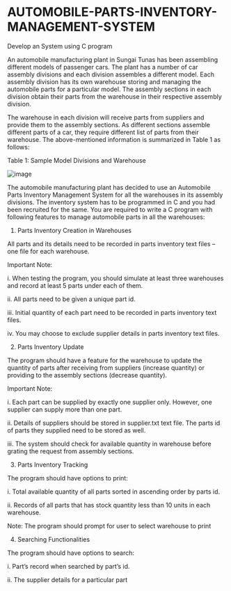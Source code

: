 # AUTOMOBILE-PARTS-INVENTORY-MANAGEMENT-SYSTEM
Develop an System using C program

An automobile manufacturing plant in Sungai Tunas has been assembling different models of passenger cars. The plant has a number of car assembly divisions and each division assembles a different model. Each assembly division has its own warehouse storing and managing the automobile parts for a particular model. The assembly sections in each division obtain their parts from the warehouse in their respective assembly division.

The warehouse in each division will receive parts from suppliers and provide them to the assembly sections. As different sections assemble different parts of a car, they require different list of parts from their warehouse. The above-mentioned information is summarized in Table 1 as follows:

Table 1: Sample Model Divisions and Warehouse

![image](https://user-images.githubusercontent.com/124484779/216805835-ac6d864f-0e1a-4d51-963e-4438a97ea0ad.png)

The automobile manufacturing plant has decided to use an Automobile Parts Inventory 
Management System for all the warehouses in its assembly divisions. The inventory system has 
to be programmed in C and you had been recruited for the same. You are required to write a C
program with following features to manage automobile parts in all the warehouses:

1. Parts Inventory Creation in Warehouses

All parts and its details need to be recorded in parts inventory text files – one file for each 
warehouse.

Important Note: 

i. When testing the program, you should simulate at least three warehouses and record 
at least 5 parts under each of them. 

ii. All parts need to be given a unique part id.

iii. Initial quantity of each part need to be recorded in parts inventory text files.

iv. You may choose to exclude supplier details in parts inventory text files.

2. Parts Inventory Update

The program should have a feature for the warehouse to update the quantity of parts after 
receiving from suppliers (increase quantity) or providing to the assembly sections (decrease 
quantity). 

Important Note: 

i. Each part can be supplied by exactly one supplier only. However, one supplier can 
supply more than one part.

ii. Details of suppliers should be stored in supplier.txt text file. The parts id of parts 
they supplied need to be stored as well.

iii. The system should check for available quantity in warehouse before grating the 
request from assembly sections.

3. Parts Inventory Tracking

The program should have options to print:

i. Total available quantity of all parts sorted in ascending order by parts id.

ii. Records of all parts that has stock quantity less than 10 units in each warehouse.

Note: The program should prompt for user to select warehouse to print

4. Searching Functionalities

The program should have options to search:

i. Part’s record when searched by part’s id.

ii. The supplier details for a particular part
